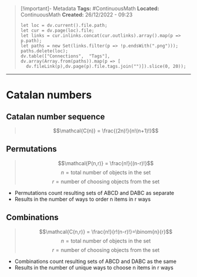 > [!important]- Metadata
> **Tags:** #ContinuousMath 
> **Located:** ContinuousMath
> **Created:** 26/12/2022 - 09:23
> ```dataviewjs
>let loc = dv.current().file.path;
>let cur = dv.page(loc).file;
>let links = cur.inlinks.concat(cur.outlinks).array().map(p => p.path);
>let paths = new Set(links.filter(p => !p.endsWith(".png")));
>paths.delete(loc);
>dv.table(["Connections",  "Tags"], dv.array(Array.from(paths)).map(p => [
>   dv.fileLink(p),dv.page(p).file.tags.join("")]).slice(0, 20));
> ```

___
# Catalan numbers
## Catalan number sequence 

> $$\mathcal{C(n)} = \frac{(2n)!}{n!(n+1)!}$$

## Permutations
> $$\mathcal{P(n,r)} = \frac{n!}{(n-r)!}$$
$$ n = \text{total number of objects in the set}$$
$$ r = \text{number of choosing objects from the set}$$

- Permutations count resulting sets of ABCD and DABC as separate
- Results in the number of ways to order n items in r ways


## Combinations

> $$\mathcal{C(n,r)} = \frac{n!}{r!(n-r)!}=\binom{n}{r}$$
$$ n = \text{total number of objects in the set}$$
$$ r = \text{number of choosing objects from the set}$$

- Combinations count resulting sets of ABCD and DABC as the same
- Results in the number of unique ways to choose n items in r ways


